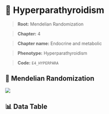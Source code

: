 # 🧪 Hyperparathyroidism

> **Root:** Mendelian Randomization

> **Chapter:** 4  

> **Chapter name:** Endocrine and metabolic

> **Phenotype:** Hyperparathyroidism  

> **Code:** `E4_HYPERPARA`

## 🧬 Mendelian Randomization  

<img src="/MR/Figures/Forward/E4_HYPERPARA.png"/>

## 📊 Data Table

<CsvTableMRF src="/MR/Data/Forward/E4_HYPERPARA.csv"/>
